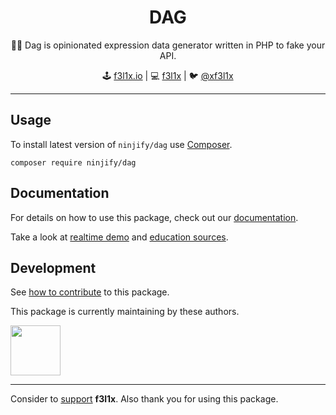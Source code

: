 <h1 align=center>DAG</h1>

<p align=center>
   🏃‍♂️ Dag is opinionated expression data generator written in PHP to fake your API.
</p>

<p align=center>
🕹 <a href="https://f3l1x.io">f3l1x.io</a> | 💻 <a href="https://github.com/f3l1x">f3l1x</a> | 🐦 <a href="https://twitter.com/xf3l1x">@xf3l1x</a>
</p>

-----

## Usage

To install latest version of `ninjify/dag` use [Composer](https://getcomposer.com).

```
composer require ninjify/dag
```

## Documentation

For details on how to use this package, check out our [documentation](.docs).

Take a look at [realtime demo](https://daggy.vercel.app) and [education sources](https://github.com/trainit/2019-11-vue-ts-php-zeit).

## Development

See [how to contribute](https://contributte.org/contributing.html) to this package.

This package is currently maintaining by these authors.

<a href="https://github.com/f3l1x">
    <img width="80" height="80" src="https://avatars2.githubusercontent.com/u/538058?v=3&s=80">
</a>

-----

Consider to [support](https://github.com/sponsors/f3l1x) **f3l1x**. Also thank you for using this package.

